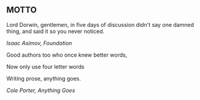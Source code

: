 MOTTO
-----

Lord Dorwin, gentlemen, in five days of discussion didn't say one damned thing,
and said it so you never noticed.

_Isaac Asimov, Foundation_

Good authors too who once knew better words,

Now only use four letter words

Writing prose, anything goes.

_Cole Porter, Anything Goes_